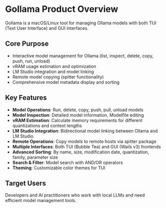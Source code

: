 # Gollama Product Overview

Gollama is a macOS/Linux tool for managing Ollama models with both TUI (Text User Interface) and GUI interfaces.

## Core Purpose
- Interactive model management for Ollama (list, inspect, delete, copy, push, run, unload)
- vRAM usage estimation and optimization
- LM Studio integration and model linking
- Remote model copying (spitter functionality)
- Comprehensive model metadata display and sorting

## Key Features
- **Model Operations**: Run, delete, copy, push, pull, unload models
- **Model Inspection**: Detailed model information, Modelfile editing
- **vRAM Estimation**: Calculate memory requirements for different quantizations and context lengths
- **LM Studio Integration**: Bidirectional model linking between Ollama and LM Studio
- **Remote Operations**: Copy models to remote hosts via spitter package
- **Multiple Interfaces**: Both TUI (Bubble Tea) and GUI (Wails v3) frontends
- **Advanced Sorting**: By name, size, modification date, quantization, family, parameter size
- **Search & Filter**: Model search with AND/OR operators
- **Theming**: Customizable color themes for TUI

## Target Users
Developers and AI practitioners who work with local LLMs and need efficient model management tools.
